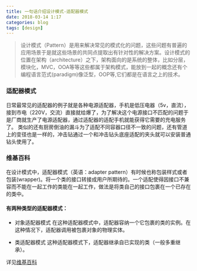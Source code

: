 ```yaml
---
title: 一句话介绍设计模式-适配器模式
date: 2018-03-14 1:17
categories: blog
tags: [design]
---
```


> 设计模式（Pattern）是用来解决常见的模式化的问题，这些问题有普遍的应用场景于是就这些场景的共同点提取出有针对性的解决方案。设计模式的位置在架构（architecture）之下，架构面向的是系统的整体，比如分层，模块化，MVC，OOA等等这些都属于架构模式，能放到一起的概念还有个编程语言范式(paradigm)像泛型，OOP等,它们都是在语言之上的技术。

### 适配器模式
日常最常见的适配器的例子就是各种电源适配器，手机是低压电器（5v，直流），接到市电（220V，交流）直接就给爆了，为了解决这个电源接口不匹配的问题于是厂商就生产了电源适配器，通过适配器的适配手机就能获得它需要的充电服务了。
类似的还有厨房倒油的漏斗为了适配不同容器口径不一致的问题，还有管道上的变径也是一样的，冲击钻通过一个和冲击钻头底座适配的夹头就可以安装普通钻头使用了。

### 维基百科
在设计模式中，适配器模式（英语：adapter pattern）有时候也称包装样式或者包装(wrapper)。将一个类的接口转接成用户所期待的。一个适配使得因接口不兼容而不能在一起工作的类能在一起工作，做法是将类自己的接口包裹在一个已存在的类中。

#### 有两种类型的适配器模式：

- 对象适配器模式
在这种适配器模式中，适配器容纳一个它包裹的类的实例。在这种情况下，适配器调用被包裹对象的物理实体。

- 类适配器模式
这种适配器模式下，适配器继承自已实现的类（一般多重继承）。

详见[维基百科](https://zh.wikipedia.org/wiki/%E9%80%82%E9%85%8D%E5%99%A8%E6%A8%A1%E5%BC%8F)